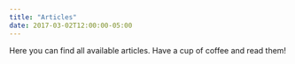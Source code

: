 ```yaml
---
title: "Articles"
date: 2017-03-02T12:00:00-05:00
---
```


Here you can find all available articles. Have a cup of coffee and read them!